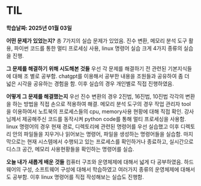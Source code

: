 # TIL
**학습날짜: 2025년 01월 03일**

**어떤 문제가 있었는지?**
총 7가지의 실습 문제가 있었음.
진수 변환, 메모리 분석 도구 활용, 파이썬 코드를 통한 멀티 프로세싱 사용, linux 명령어 실습 크게 4가지 종류의 실습을 진행.

**그 문제를 해결하기 위해 시도해본 것들**
우선 각 문제를 해결하기 전 관련된 기본지식들에 대해 조 별로 공부함.
chatgpt를 이용해서 공부한 내용을 조원들과 공유하여 좀 더 넓은 시각을 공유하는 경험을 함.
이후 실습의 경우 개인별로 직접 진행하였음.

**어떻게 그 문제를 해결했는지**
우선 진수 변환의 경우 2진법, 16진법, 10진법 각각의 변환을 하는 방법을 직접 손으로 적용하여 해결.
메모리 분석 도구의 경우 작업 관리자 tool을 이용하여서 노트북의 프로세스들의 cpu, memory사용 현황에 대해 직접 확인.
강사님께서 제공해주신 코드를 동작시켜 python code를 통해 멀티 프로세싱을 사용함.
linux 명령어의 경우 현재 경로, 디렉토리에 관련된 명령어를 우선 실습했고 이후 디렉토리 안의 파일들을 지우거나 읽어보는 명령어, 파일을 생성하는 명령어들을 실습함.
마지막으로는 현재 시스템에서 수행되고 있는 프로세스를 확인하거나 종료하고, 실시간으로 디스크 공간, 메모리 사용현황들을 확인하는 명령어를 실습.


**오늘 내가 새롭게 배운 것들**
컴퓨터 구조와 운영체제에 대해서 넓게 다 공부하였음.
하드웨어의 구성, 소프트웨어 구성에 대해서 학습하였고 여러가지 종류의 운영체제에 대해서도 공부함.
이후 linux 명령어를 직접 작성해보는 실습도 진행함.
